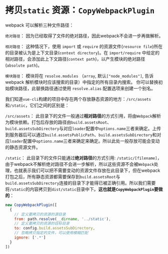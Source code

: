 
# 拷贝`static` 资源：`CopyWebpackPlugin`

webpack 可以解析三种文件路径：

`绝对路径`： 因为已经取得了文件的绝对路径，因此webpack不会进一步再做解析。

`相对路径`： 这种情况下，使用 `import` 或 `require` 的资源文件(`resource file`)所在的目录被认为是上下文目录(`context directory`)。在 `import/require` 中给定的相对路径，会添加此上下文路径(`context path`)，以产生模块的绝对路径(`absolute path`)。

`模块路径`： 模块将在 `resolve.modules` （`array`, 默认`["node_modules"]`, 告诉 webpack 解析模块时应该搜索的目录）中指定的所有目录内搜索。 你可以替换初始模块路径，此替换路径通过使用 `resolve.alias` 配置选项来创建一个别名。


我们知道`vue-cli`构建的项目中存在两个存放静态资源的地方：`/src/assets`和`/static`，它们之间的区别是：

`/src/assets`：
此目录下的文件一般通过**相对路径**的方式引用，将由`Webpack`解析为模块依赖。打包后存放的路径由`build.assetsRoot`、`build.assetsSubDirectory`与对应`loader`配置中`options.name`三者来确定。上传到服务器后可以通过`build.assetsPublicPath`、`build.assetsSubDirectory`和对应`loader`配置中`options.name`三者来确定来确定。所以此处一般存放可能会变动的静态资源文件。

`/static`：
此目录下的文件只能通过**绝对路径**的方式引用: `/static/[filename]`，由于webpack不解析绝对路径不会进一步解析，所以这些资源不会被`Webpack`处理，也就表示我们可以把不需要变动的资源文件存放在此目录下，但在webpack 打包之后，所有静态资源都需要保存到`build.assetsRoot`与`build.assetsSubDirectory`连接的目录下才能得已被正确引用。所以我们需要将`/static`的内容拷贝到`dist/static`目录中下。**这也就是`CopyWebpackPlugin`要做的**：

``` js
new CopyWebpackPlugin([
  {
    // 定义要拷贝的资源的源目录
    from: path.resolve(__dirname, '../static'),
    // 定义要拷贝的资源的目标目录
    to: config.build.assetsSubDirectory,
    // 忽略拷贝指定的文件，可以使用模糊匹配
    ignore: ['.*']
  }
])
```